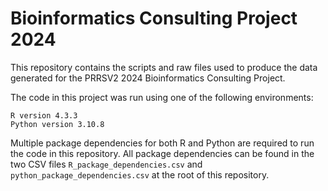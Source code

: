 # Bioinformatics Consulting Project 2024
This repository contains the scripts and raw files used to produce the data generated for the PRRSV2 2024 Bioinformatics Consulting Project.

The code in this project was run using one of the following environments:

```
R version 4.3.3
Python version 3.10.8
```

Multiple package dependencies for both R and Python are required to run the code in this repository. All package dependencies can be found in the two CSV files `R_package_dependencies.csv` and `python_package_dependencies.csv` at the root of this repository.
